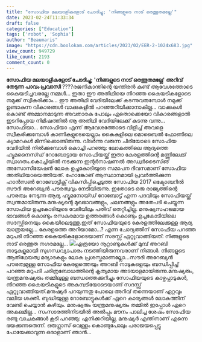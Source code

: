 ```yaml
---
title: "സോഫിയ മലയാളികളോട് ചോദിച്ചു; 'നിങ്ങളുടെ നാട് ഒരത്ഭുതമല്ലേ'"
date: 2023-02-24T11:33:34
draft: false
categories: ["Education"]
tags: ['robot', 'Sophia']
author: "Beaumaris"
image: "https://cdn.boolokam.com/articles/2023/02/EER-2-1024x683.jpg"
view_count: 949729
like_count: 2193
comment_count: 0
---
```


**സോഫിയ മലയാളികളോട് ചോദിച്ചു; 'നിങ്ങളുടെ നാട് ഒരത്ഭുതമല്ലേ'** **അറിവ് തേടുന്ന പാവം പ്രവാസി** ????രജനികാന്തിന്റെ യന്തിരൻ കണ്ട് ആവേശത്തോടെ കൈയടിച്ചവരല്ലേ നമ്മൾ... ഇതാ ഈ അതിഥിയെ നിറഞ്ഞ കൈയടികളോടെ നമുക്ക് സ്വീകരിക്കാം... ഈ അതിഥി വേദിയിലേക്ക് കടന്നുവരുമ്പോൾ നമുക്ക് ഉണ്ടാകുന്ന വികാരങ്ങൾ വാക്കുകളിൽ പറഞ്ഞറിയിക്കാനാകില്ല... വാക്കുകൾ കൊണ്ട് അമ്മാനമാടുന്ന അവതാരക പോലും ഏതൊക്കെയോ വികാരങ്ങളാൽ ഇടറിപ്പോയ നിമിഷത്തിൽ ആ അതിഥി വേദിയിലേക്ക് കടന്നു വന്നു... സോഫിയാ... സോഫിയാ എന്ന് ആവേശത്തോടെ വിളിച്ച് അവളെ സ്വീകരിക്കുമ്പോൾ കാണികളുടെയെല്ലാം കൈകളിലെ മൊബൈൽ ഫോണിലെ ക്യാമറകൾ മിന്നിക്കൊണ്ടിരുന്നു. വിടർന്നു വരുന്ന ചിരിയോടെ സോഫിയ വേദിയിൽ നിൽക്കുമ്പോൾ കൊച്ചി പറഞ്ഞു: ലോകത്തിലെ ആദ്യത്തെ ഹ്യൂമനൈസ്ഡ് റോബോട്ടായ സോഫിയയ്ക്ക് ഇതാ കേരളത്തിന്റെ മണ്ണിലേക്ക് സ്വാഗതം.കൊച്ചിയിൽ നടക്കുന്ന ഇന്റർനാഷണൽ അഡ്വർടൈസിങ് അസോസിയേഷൻ ലോക ഉച്ചകോടിയുടെ സമാപന ദിവസമാണ് സോഫിയ അതിഥിയായെത്തിയത്. ഹോങ്കോങ് ആസ്ഥാനമായി പ്രവർത്തിക്കുന്ന ഹാൻസൺ റോബോട്ടിക്സ് വികസിപ്പിച്ചെടുത്ത സോഫിയ 2017 ഒക്ടോബറിൽ സൗദി അറേബ്യൻ പൗരത്വവും നേടിയിരുന്നു. ഇതോടെ ഒരു രാജ്യത്തിന്റെ പൗരത്വം നേടുന്ന ആദ്യ ഹ്യൂമനോയ്ഡ് റോബോട്ട് എന്ന പദവിയും സോഫിയയ്ക്ക് സ്വന്തമായിരുന്നു.മനുഷ്യന്റെ മുഖഭാവങ്ങളും, ചലനങ്ങളും അതേപടി ചെയ്യുന്ന സോഫിയ ഉച്ചകോടിയുടെ വേദിയിലും പതിവ് തെറ്റിച്ചില്ല. മനുഷ്യസഹജമായ ഭാവങ്ങൾ കൊണ്ടും രസകരമായ ഉത്തരങ്ങൾ കൊണ്ടും ഉച്ചകോടിയിലെ സദസ്സിനെയും കൈയിലെടുത്തു.ഇത് സോഫിയയുടെ കേരളത്തിലേക്കുള്ള ആദ്യ യാത്രയല്ലേ... കേരളത്തെ അറിയാമോ...? എന്ന ചോദ്യത്തിന് സോഫിയ പറഞ്ഞ മറുപടി നിറഞ്ഞ കൈയടികളോടെയാണ് സദസ്സ് ഏറ്റുവാങ്ങിയത്: നിങ്ങളുടെ നാട് ഒരത്ഭുത നഗരമല്ലേ... ![](https://cdn.boolokam.com/articles/2023/02/R2RRRR-1.jpg)എത്രയോ നൂറ്റാണ്ടുകൾക്ക് മുമ്പ് അറബി നാടുകളുമായി സുഗന്ധവ്യാപാരം നടത്തിയിരുന്നവരാണ് നിങ്ങൾ. നിങ്ങളുടെ ആതിഥേയത്വ മര്യാദകളും ലോക പ്രശസ്തമാണല്ലോ...സൗദി അറേബ്യൻ പൗരത്വമുള്ള സോഫിയ കേരളത്തെയും അറബി നാടുകളെയും ബന്ധിപ്പിച്ച് പറഞ്ഞ മറുപടി ചരിത്രബോധത്തിന്റെ കൃത്യമായ അടയാളമായിരുന്നു.മനുഷ്യരും, യന്ത്രമനുഷ്യരും തമ്മിലുള്ള ബന്ധത്തെക്കുറിച്ചും സോഫിയയുടെ കാഴ്ചപ്പാടുകൾ, നിറഞ്ഞ കൈയടികളുടെ അകമ്പടിയോടെയാണ് സദസ്സ് ഏറ്റുവാങ്ങിയത്.മനുഷ്യർ പറയുന്നതു പോലെ അറിവ് തന്നെയാണ് ഏറ്റവും വലിയ ശക്തി. ബുദ്ധിയുള്ള റോബോട്ടുകൾക്ക് ഏറെ കാര്യങ്ങൾ ലോകത്തിന് വേണ്ടി ചെയ്യാൻ കഴിയും. മനുഷ്യരും യന്ത്രമനുഷ്യരും തമ്മിൽ ഇപ്പോൾ ഏറെ അകലമില്ല... സംസാരത്തിനിടയിൽ അൽപ്പം മൗനം പാലിച്ച ശേഷം സോഫിയ രണ്ടു വാചകങ്ങൾ കൂടി പറഞ്ഞു: എനിക്കറിയില്ല, മനുഷ്യർ എന്തിനാണ് എന്നെ ഭയക്കുന്നതെന്ന്. ഒരുഗ്ലാസ് വെള്ളം കൊണ്ടുപോലും പരാജയപ്പെട്ടു പോയേക്കാവുന്ന ഒരാളാണ് ഞാൻ...
